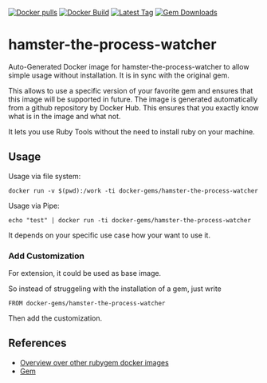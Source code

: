 [![Docker pulls](https://img.shields.io/docker/pulls/rubygem/hamster-the-process-watcher.svg)](https://hub.docker.com/r/rubygem/hamster-the-process-watcher/)
[![Docker Build](https://img.shields.io/docker/automated/rubygem/hamster-the-process-watcher.svg)](https://hub.docker.com/r/rubygem/hamster-the-process-watcher/)
[![Latest Tag](https://img.shields.io/github/tag/docker-rubygem/hamster-the-process-watcher.svg)](https://hub.docker.com/r/rubygem/hamster-the-process-watcher/)
[![Gem Downloads](https://img.shields.io/gem/dt/hamster-the-process-watcher.svg)](https://rubygems.org/gems/hamster-the-process-watcher/)
# hamster-the-process-watcher

Auto-Generated Docker image for hamster-the-process-watcher to allow simple usage without installation.
It is in sync with the original gem.

This allows to use a specific version of your favorite gem and ensures that this image will be supported in future.
The image is generated automatically from a github repository by Docker Hub.
This ensures that you exactly know what is in the image and what not.

It lets you use Ruby Tools without the need to install ruby on your machine.

## Usage

Usage via file system:

`docker run -v $(pwd):/work -ti docker-gems/hamster-the-process-watcher`

Usage via Pipe:

`echo "test" | docker run -ti docker-gems/hamster-the-process-watcher`

It depends on your specific use case how your want to use it.

### Add Customization

For extension, it could be used as base image.

So instead of struggeling with the installation of a gem, just write

`FROM docker-gems/hamster-the-process-watcher`

Then add the customization.

## References

 - [Overview over other rubygem docker images](https://github.com/thinkbot/docker-rubygem)
 - [Gem](https://rubygems.org/gems/hamster-the-process-watcher/)
